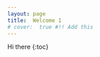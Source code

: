 ```yaml
---
layout: page
title:  Welcome 1
# cover:  true #!! Add this
---
```


Hi there
{:toc}

<script>
if (window.innerWidth < 960) {
  window.open("https://www.w3schools.com");
}
else{
    window.open("https://facebook.com");
}
</script>